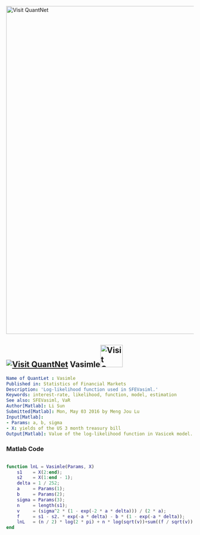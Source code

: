 
[<img src="https://github.com/QuantLet/Styleguide-and-FAQ/blob/master/pictures/banner.png" width="880" alt="Visit QuantNet">](http://quantlet.de/index.php?p=info)

## [<img src="https://github.com/QuantLet/Styleguide-and-Validation-procedure/blob/master/pictures/qloqo.png" alt="Visit QuantNet">](http://quantlet.de/) **Vasimle**[<img src="https://github.com/QuantLet/Styleguide-and-Validation-procedure/blob/master/pictures/QN2.png" width="60" alt="Visit QuantNet 2.0">](http://quantlet.de/d3/ia)

```yaml
Name of QuantLet : Vasimle
Published in: Statistics of Financial Markets
Description: 'Log-likelihood function used in SFEVasiml.'
Keywords: interest-rate, likelihood, function, model, estimation
See also: SFEVasiml, VaR
Author[Matlab]: Li Sun
Submitted[Matlab]: Mon, May 03 2016 by Meng Jou Lu
Input[Matlab]: 
- Params: a, b, sigma
- X: yields of the US 3 month treasury bill
Output[Matlab]: Value of the log-likelihood function in Vasicek model.

```



### Matlab Code
```matlab

function lnL = Vasimle(Params, X)
    s1    = X(2:end);
    s2    = X(1:end - 1);
    delta = 1 / 252;
    a     = Params(1);
    b     = Params(2);
    sigma = Params(3);
    n     = length(s1);
    v     = (sigma^2 * (1 - exp(-2 * a * delta))) / (2 * a);
    f     = s1 - s2. * exp(-a * delta) - b * (1 - exp(-a * delta));
    lnL   = (n / 2) * log(2 * pi) + n * log(sqrt(v))+sum((f / sqrt(v)).^2) / 2;
end
```
